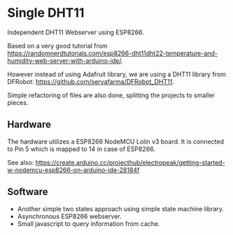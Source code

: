 # Single DHT11
Independent DHT11 Webserver using ESP8266. 

Based on a very good tutorial from https://randomnerdtutorials.com/esp8266-dht11dht22-temperature-and-humidity-web-server-with-arduino-ide/. 

However instead of using Adafruit library, we are using a DHT11 library from DFRobot: https://github.com/seryafarma/DFRobot_DHT11.

Simple refactoring of files are also done, splitting the projects to smaller pieces.

## Hardware
The hardware utilizes a ESP8266 NodeMCU Lolin v3 board. It is connected to Pin 5 which is mapped to 14 in case of ESP8266.

See also: https://create.arduino.cc/projecthub/electropeak/getting-started-w-nodemcu-esp8266-on-arduino-ide-28184f

## Software
* Another simple two states approach using simple state machine library.
* Asynchronous ESP8266 webserver.
* Small javascript to query information from cache.